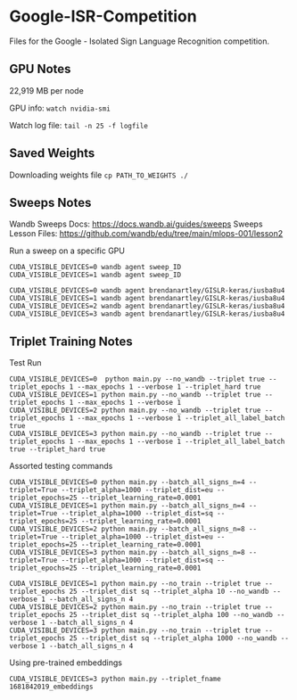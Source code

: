 # Google-ISR-Competition

Files for the Google - Isolated Sign Language Recognition competition.

## GPU Notes

22,919 MB per node

GPU info: `watch nvidia-smi`

Watch log file: `tail -n 25 -f logfile`

## Saved Weights

Downloading weights file
`cp PATH_TO_WEIGHTS ./`


## Sweeps Notes

Wandb Sweeps Docs: https://docs.wandb.ai/guides/sweeps
Sweeps Lesson Files: https://github.com/wandb/edu/tree/main/mlops-001/lesson2

Run a sweep on a specific GPU
```
CUDA_VISIBLE_DEVICES=0 wandb agent sweep_ID
CUDA_VISIBLE_DEVICES=1 wandb agent sweep_ID

CUDA_VISIBLE_DEVICES=0 wandb agent brendanartley/GISLR-keras/iusba8u4
CUDA_VISIBLE_DEVICES=1 wandb agent brendanartley/GISLR-keras/iusba8u4
CUDA_VISIBLE_DEVICES=2 wandb agent brendanartley/GISLR-keras/iusba8u4
CUDA_VISIBLE_DEVICES=3 wandb agent brendanartley/GISLR-keras/iusba8u4
```

## Triplet Training Notes

Test Run
```
CUDA_VISIBLE_DEVICES=0  python main.py --no_wandb --triplet true --triplet_epochs 1 --max_epochs 1 --verbose 1 --triplet_hard true
CUDA_VISIBLE_DEVICES=1 python main.py --no_wandb --triplet true --triplet_epochs 1 --max_epochs 1 --verbose 1
CUDA_VISIBLE_DEVICES=2 python main.py --no_wandb --triplet true --triplet_epochs 1 --max_epochs 1 --verbose 1 --triplet_all_label_batch true
CUDA_VISIBLE_DEVICES=3 python main.py --no_wandb --triplet true --triplet_epochs 1 --max_epochs 1 --verbose 1 --triplet_all_label_batch true --triplet_hard true
```

Assorted testing commands
```
CUDA_VISIBLE_DEVICES=0 python main.py --batch_all_signs_n=4 --triplet=True --triplet_alpha=1000 --triplet_dist=eu --triplet_epochs=25 --triplet_learning_rate=0.0001
CUDA_VISIBLE_DEVICES=1 python main.py --batch_all_signs_n=4 --triplet=True --triplet_alpha=1000 --triplet_dist=sq --triplet_epochs=25 --triplet_learning_rate=0.0001
CUDA_VISIBLE_DEVICES=2 python main.py --batch_all_signs_n=8 --triplet=True --triplet_alpha=1000 --triplet_dist=eu --triplet_epochs=25 --triplet_learning_rate=0.0001
CUDA_VISIBLE_DEVICES=3 python main.py --batch_all_signs_n=8 --triplet=True --triplet_alpha=1000 --triplet_dist=sq --triplet_epochs=25 --triplet_learning_rate=0.0001

CUDA_VISIBLE_DEVICES=1 python main.py --no_train --triplet true --triplet_epochs 25 --triplet_dist sq --triplet_alpha 10 --no_wandb --verbose 1 --batch_all_signs_n 4
CUDA_VISIBLE_DEVICES=2 python main.py --no_train --triplet true --triplet_epochs 25 --triplet_dist sq --triplet_alpha 100 --no_wandb --verbose 1 --batch_all_signs_n 4
CUDA_VISIBLE_DEVICES=3 python main.py --no_train --triplet true --triplet_epochs 25 --triplet_dist sq --triplet_alpha 1000 --no_wandb --verbose 1 --batch_all_signs_n 4
```

Using pre-trained embeddings
```
CUDA_VISIBLE_DEVICES=3 python main.py --triplet_fname 1681842019_embeddings
```